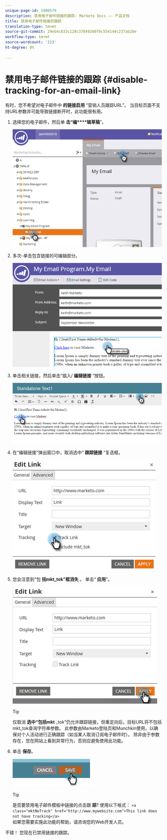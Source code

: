 ```yaml
---
unique-page-id: 1900579
description: 禁用电子邮件链接的跟踪- Marketo Docs —— 产品文档
title: 禁用电子邮件链接的跟踪
translation-type: tm+mt
source-git-commit: 29eb4c833c128c37849260f0c554144c237ab28e
workflow-type: tm+mt
source-wordcount: '213'
ht-degree: 0%

---
```



# 禁用电子邮件链接的跟踪 {#disable-tracking-for-an-email-link}

有时，您不希望对电子邮件中 **的链接启用** “营销人员跟踪URL”。 当目标页面不支持URL参数并可能导致链接断开时，此功能很有用。

1. 选择您的电子邮件，然后单 **击“编****辑草稿**”。

   ![](assets/one-7.png)

1. 多次-单击包含链接的可编辑部分。

   ![](assets/two-6.png)

1. 单击相关链接，然后单击“插入/ **编辑链接** ”按钮。

   ![](assets/three-6.png)

1. 在“编辑链接”弹出窗口中，取消选中“ **跟踪链接** ”复选框。

   ![](assets/four-4.png)

1. 您会注意到“包 **括mkt_tok”框消失** 。 单击“ **应用**”。

   ![](assets/five-3.png)

   >[!TIP]
   >
   >仅取消 **选中“包括mkt** _tok”仍允许跟踪链接，但重定向后，目标URL将不包括mkt_tok查询字符串参数。 此参数由Marketo登陆页和Munchkin使用，以确保对个人活动进行正确跟踪（如当某人取消订阅电子邮件时）。 除非由于参数存在，您在网站上看到异常行为，否则应避免使用此功能。

1. 单击 **保存**。

   ![](assets/image2014-9-17-22-3a25-3a20.png)

   >[!TIP]
   >
   >是否要禁用电子邮件模板中链接的点击跟 **踪**? 使用以下格式：
   >`<a class="mktNoTrack" href="http://www.mywebsite.com">This link does not have tracking</a>`\
   >如果您需要实施此功能的帮助，请咨询您的Web开发人员。

不错！ 您现在已禁用链接的跟踪。
